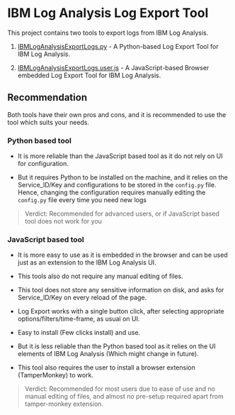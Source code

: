 # IBM Log Analysis Log Export Tool

This project contains two tools to export logs from IBM Log Analysis.

1. [IBMLogAnalysisExportLogs.py](https://github.com/avinashkarhana/ibm-log-analysis-log-export/tree/main/python-based) - A Python-based Log Export Tool for IBM Log Analysis.

2. [IBMLogAnalysisExportLogs.user.js](https://github.com/avinashkarhana/ibm-log-analysis-log-export/tree/main/js-based) - A JavaScript-based Browser embedded Log Export Tool for IBM Log Analysis.

## Recommendation

Both tools have their own pros and cons, and it is recommended to use the tool which suits your needs.

### Python based tool

- It is more reliable than the JavaScript based tool as it do not rely on UI for configuration.

- But it requires Python to be installed on the machine, and it relies on the Service_ID/Key and configurations to be stored in the `config.py` file. Hence, changing the configuration requires manually editing the `config.py` file every time you need new logs

> Verdict: Recommended for advanced users, or if JavaScript based tool does not work for you

### JavaScript based tool

- It is more easy to use as it is embedded in the browser and can be used just as an extension to the IBM Log Analysis UI.

- This tools also do not require any manual editing of files.

- This tool does not store any sensitive information on disk, and asks for Service_ID/Key on every reload of the page.

- Log Export works with a single button click, after selecting appropriate options/filters/time-frame, as usual on UI.

- Easy to install (Few clicks install) and use.

- But it is less reliable than the Python based tool as it relies on the UI elements of IBM Log Analysis (Which might change in future).

- This tool also requires the user to install a browser extension (TamperMonkey) to work.

> Verdict: Recommended for most users due to ease of use and no manual editing of files, and almost no pre-setup required apart from tamper-monkey extension.
